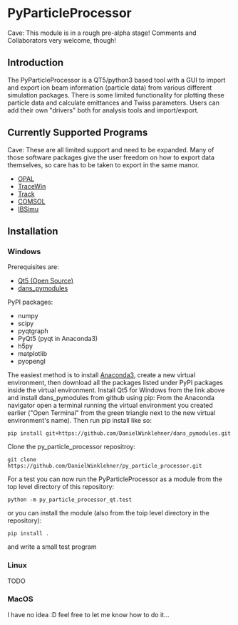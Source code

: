 # PyParticleProcessor
Cave: This module is in a rough pre-alpha stage! Comments and Collaborators very welcome, though!

## Introduction
The PyParticleProcessor is a QT5/python3 based tool with a GUI to import and export ion beam information (particle data) from various different simulation packages. There is some limited functionality for plotting these particle data and calculate emittances and Twiss parameters. Users can add their own "drivers" both for analysis tools and import/export.

## Currently Supported Programs
Cave: These are all limited support and need to be expanded. Many of those software packages give the user freedom on how to export data themselves, so care has to be taken to export in the same manor. 
  * [OPAL](https://gitlab.psi.ch/OPAL/src/wikis/home)
  * [TraceWin](http://irfu.cea.fr/dacm/en/logiciels/index.php)
  * [Track](https://www.phy.anl.gov/atlas/TRACK)
  * [COMSOL](https://www.comsol.com/)
  * [IBSimu](http://ibsimu.sourceforge.net/)
  
## Installation
### Windows
Prerequisites are:
  * [Qt5 (Open Source)](https://www.qt.io/download)
  * [dans_pymodules](https://github.com/DanielWinklehner/dans_pymodules)
  
PyPI packages:
  * numpy
  * scipy
  * pyqtgraph
  * PyQt5 (pyqt in Anaconda3)
  * h5py
  * matplotlib
  * pyopengl

The easiest method is to install [Anaconda3](https://www.anaconda.com/download/), create a new virtual environment, then download all the packages listed under PyPI packages inside the virtual environment. Install Qt5 for Windows from the link above and install dans_pymodules from github using pip: From the Anaconda navigator open a terminal running the virtual environment you created earlier ("Open Terminal" from the green triangle next to the new virtual environment's name). Then run pip install like so:

`pip install git+https://github.com/DanielWinklehner/dans_pymodules.git` 

Clone the py_particle_processor repositroy:

`git clone https://github.com/DanielWinklehner/py_particle_processor.git`

For a test you can now run the PyParticleProcessor as a module from the top level directory of this repository:

`python -m py_particle_processor_qt.test`

or you can install the module (also from the toip level directory in the repository):

`pip install .`

and write a small test program

### Linux
TODO

### MacOS 
I have no idea :D feel free to let me know how to do it...
